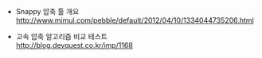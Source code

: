 *  Snappy 압축 툴 개요 </br>
http://www.mimul.com/pebble/default/2012/04/10/1334044735206.html </br>

* 고속 압축 알고리즘 비교 테스트 </br>
http://blog.devquest.co.kr/imp/1168 </br>
